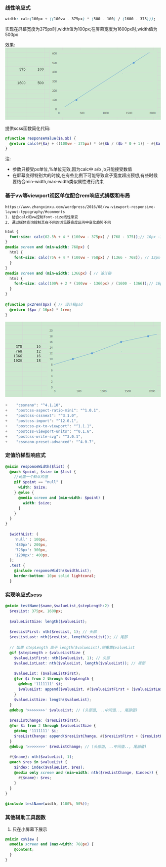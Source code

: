### 线性响应式
```css
width: calc(100px + ((100vw - 375px) * (500 - 100) / (1600 - 375)));
```
实现在屏幕宽度为375px时,width值为100px;在屏幕宽度为1600px时,width值为500px

效果:
![](2020-01-02-15-44-48.png)

提供scss函数简化代码:
```scss
@function responseValue($a,$b) {
  @return calc(#{$a} + ((100vw - 375px) * (#{$b / ($b * 0 + 1)} - #{$a / ($a * 0 + 1)}) / (1600 - 375)));
}
```
注:
* 参数只接受px单位,%单位无效,因为calc中 a/b ,b只能接受数值
* 在屏幕变得特别大的时候,在有些比例下可能导致盒子宽度超出预想,有些时候要结合min-width,max-width类似属性进行约束

### 基于vw等viewport视区单位配合rem响应式排版和布局
    https://www.zhangxinxu.com/wordpress/2016/08/vw-viewport-responsive-layout-typography/#comments
    1. 结合calc和vw控制font-size线性渐变
    2. 通过媒体查询控制其在不同的浏览器宽度区间中变化趋势不同

```scss
html {
  font-size: calc(62.5% + 4 * (100vw - 375px) / (768 - 375));// 10px -12px
}
@media screen and (min-width: 768px) {
  html {
    font-size: calc(75% + 4 * (100vw - 768px) / (1366 - 768)); // 12px-16px
  }
}
@media screen and (min-width: 1366px) { // 设计稿
  html {
    font-size: calc(100% + 2 * (100vw - 1366px) / (1600 - 1366));// 16px-18px
  }
}

@function px2rem($px) { // 设计稿psd
  @return ($px / 16px) * 1rem;
}
```
![](2020-01-02-15-14-25.png)

```js
+    "cssnano": "^4.1.10",
+    "postcss-aspect-ratio-mini": "^1.0.1",
+    "postcss-cssnext": "^3.1.0",
+    "postcss-import": "^12.0.1",
+    "postcss-px-to-viewport": "^1.1.1",
+    "postcss-viewport-units": "^0.1.6",
+    "postcss-write-svg": "^3.0.1",
+    "cssnano-preset-advanced": "^4.0.7",
```

### 定值阶梯型响应式
```scss
@mixin responseWidth($list) {
  @each $point, $size in $list {
    //设置一个默认的值
    @if $point == "null" {
      width: $size;
    } @else {
      @media screen and (min-width: $point) {
        width: $size;
      }
    }
  }
}

  $widthList: (
    'null' : 100px,
    '480px': 200px,
    '728px': 300px,
    '1200px': 400px,
  );
  .test {
    @include responseWidth($widthList);
    border-bottom: 10px solid lightcoral;
  }
```

### 实现响应式scss
```scss
@mixin testName($name,$valueList,$stepLength:2) {
  $resList: 375px, 1600px;

  $valueListSize: length($valueList);

  $resListFirst: nth($resList, 1); // 头部
  $resListLast: nth($resList, length($resList)); // 尾部

  // 如果 stepLength 高于 length($valueList),则重置$valueList
  @if $stepLength > $valueListSize {
    $valueListFirst: nth($valueList, 1); // 头部
    $valueListLast: nth($valueList, length($valueList)); // 尾部

    $valueList: ($valueListFirst);
    @for $i from 2 through $stepLength {
      @debug '1111111' $i;
      $valueList: append($valueList, #{$valueListFirst + ($valueListLast - $valueListFirst) / $stepLength * $i}); // 补充剩余的
    }
    $valueListSize: length($valueList);
  }
  @debug '>>>>>>>>' $valueList; // (头部值, ..中间值.., 尾部值)

  $resListChange: ($resListFirst);
  @for $i from 2 through $valueListSize {
    @debug '1111111' $i;
    $resListChange: append($resListChange, #{$resListFirst + ($resListLast - $resListFirst) / $valueListSize * $i}); // 补充剩余的
  }
  @debug '>>>>>>>>' $resListChange; // (头部值, ..中间值.., 尾部值)

  #{$name}: nth($valueList, 1);
  @each $res in $valueList {
    $index: index($valueList, $res);
    @media only screen and (min-width: nth($resListChange, $index)) {
      #{$name}: $res;
    }
  }
}

@include testName(width, (100%, 50%));
```

### 其他辅助工具函数
1. 只在小屏幕下展示
```scss
@mixin xsView {
  @media screen and (max-width: 768px) {
    @content;
  }
}
```